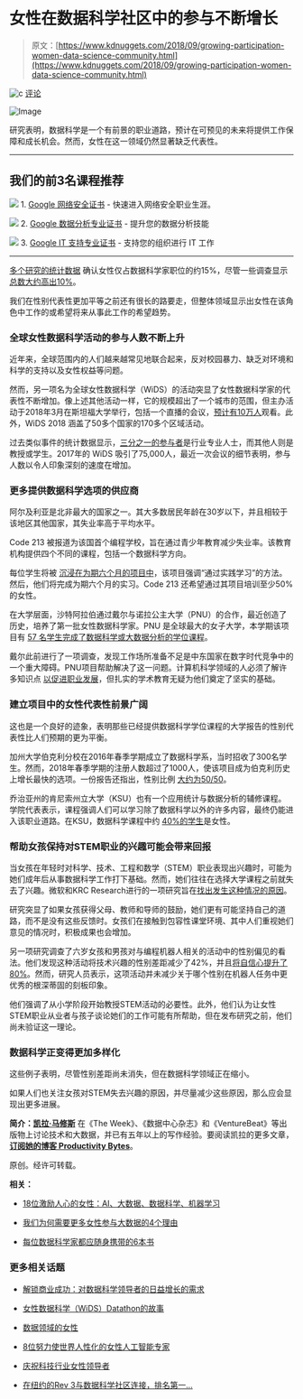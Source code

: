 # 女性在数据科学社区中的参与不断增长

> 原文：[https://www.kdnuggets.com/2018/09/growing-participation-women-data-science-community.html](https://www.kdnuggets.com/2018/09/growing-participation-women-data-science-community.html)

![c](../Images/3d9c022da2d331bb56691a9617b91b90.png) [评论](#comments)

![Image](../Images/b4b57b340135604413857e58609eb100.png)

研究表明，数据科学是一个有前景的职业道路，预计在可预见的未来将提供工作保障和成长机会。然而，女性在这一领域仍然显著缺乏代表性。

* * *

## 我们的前3名课程推荐

![](../Images/0244c01ba9267c002ef39d4907e0b8fb.png) 1\. [Google 网络安全证书](https://www.kdnuggets.com/google-cybersecurity) - 快速进入网络安全职业生涯。

![](../Images/e225c49c3c91745821c8c0368bf04711.png) 2\. [Google 数据分析专业证书](https://www.kdnuggets.com/google-data-analytics) - 提升您的数据分析技能

![](../Images/0244c01ba9267c002ef39d4907e0b8fb.png) 3\. [Google IT 支持专业证书](https://www.kdnuggets.com/google-itsupport) - 支持您的组织进行 IT 工作

* * *

[多个研究的统计数据](http://www.dataversity.net/building-future-women-data/) 确认女性仅占数据科学家职位的约15%，尽管一些调查显示[总数大约高出10%](https://www.betterbuys.com/bi/women-in-data-science/)。

我们在性别代表性更加平等之前还有很长的路要走，但整体领域显示出女性在该角色中工作的或希望将来从事此工作的希望趋势。

### **全球女性数据科学活动的参与人数不断上升**

近年来，全球范围内的人们越来越常见地联合起来，反对校园暴力、缺乏对环境和科学的支持以及女性权益等问题。

然而，另一项名为全球女性数据科学（WiDS）的活动突显了女性数据科学家的代表性不断增加。像上述其他活动一样，它的规模超出了一个城市的范围，但主办活动于2018年3月在斯坦福大学举行，包括一个直播的会议，[预计有10万人](https://news.stanford.edu/2018/03/09/women-data-science/)观看。此外，WiDS 2018 涵盖了50多个国家的170多个区域活动。

过去类似事件的统计数据显示，[三分之一的参与者](https://www.forbes.com/sites/metabrown/2018/03/01/100000-people-will-attend-global-women-in-data-science-conference/#111651196d9a)是行业专业人士，而其他人则是教授或学生。2017年的 WiDS 吸引了75,000人，最近一次会议的细节表明，参与人数以令人印象深刻的速度在增加。

### **更多提供数据科学选项的供应商**

阿尔及利亚是北非最大的国家之一。其大多数居民年龄在30岁以下，并且相较于该地区其他国家，其失业率高于平均水平。

Code 213 被报道为该国首个编程学校，旨在通过青少年教育减少失业率。该教育机构提供四个不同的课程，包括一个数据科学方向。

每位学生将被 [沉浸在为期六个月的项目中](https://thenextweb.com/syndication/2018/07/26/algeria-tackles-unemployment-with-their-first-coding-school/)，该项目强调“通过实践学习”的方法。然后，他们将完成为期六个月的实习。Code 213 还希望通过其项目培训至少50%的女性。

在大学层面，沙特阿拉伯通过戴尔与诺拉公主大学（PNU）的合作，最近创造了历史，培养了第一批女性数据科学家。PNU 是全球最大的女子大学，本学期该项目有 [57 名学生完成了数据科学或大数据分析的学位课程](http://www.abouther.com/node/12511/people/features/largest-university-women-world-just-certified-its-first-saudi-arabian)。

戴尔此前进行了一项调查，发现工作场所准备不足是中东国家在数字时代竞争中的一个重大障碍。PNU项目帮助解决了这一问题。计算机科学领域的人必须了解许多知识点 [以促进职业发展](https://productivitybytes.com/computer-scientist-know-grow-career/)，但扎实的学术教育无疑为他们奠定了坚实的基础。

### **建立项目中的女性代表性前景广阔**

这也是一个良好的迹象，表明那些已经提供数据科学学位课程的大学报告的性别代表性比人们预期的更为平衡。

加州大学伯克利分校在2016年春季学期成立了数据科学系，当时招收了300名学生。然而，2018年春季学期的注册人数超过了1000人，使该项目成为伯克利历史上增长最快的选项。一份报告还指出，性别比例 [大约为50/50](https://data.berkeley.edu/news/gateway-data-sciences-courses-reach-enrollment-milestones)。

乔治亚州的肯尼索州立大学（KSU）也有一个应用统计与数据分析的辅修课程。学院代表表示，课程强调人们可以学习除了数据科学以外的许多内容，最终仍能进入该职业道路。在KSU，数据科学课程中约 [40%的学生](http://ksusentinel.com/2018/06/04/women-encouraged-to-pursue-data-science-analytics-at-ksu/)是女性。

### **帮助女孩保持对STEM职业的兴趣可能会带来回报**

当女孩在年轻时对科学、技术、工程和数学（STEM）职业表现出兴趣时，可能为她们成年后从事数据科学工作打下基础。然而，她们往往在选择大学课程之前就失去了兴趣。微软和KRC Research进行的一项研究旨在[找出发生这种情况的原因](https://news.microsoft.com/features/why-do-girls-lose-interest-in-stem-new-research-has-some-answers-and-what-we-can-do-about-it/)。

研究突显了如果女孩获得父母、教师和导师的鼓励，她们更有可能坚持自己的道路，而不是没有这些反馈时。女孩们在接触到包容性课堂环境、其中人们重视她们意见的情况时，积极成果也会增加。

另一项研究调查了六岁女孩和男孩对与编程机器人相关的活动中的性别偏见的看法。他们发现这种活动将技术兴趣的性别差距减少了42%，并且[将自信心提升了80%](https://www.mother.ly/parenting/giving-girls-hands-opportunities-learn-stem-can-help-close-gender-gap)。然而，研究人员表示，这项活动并未减少关于哪个性别在机器人任务中更优秀的根深蒂固的刻板印象。

他们强调了从小学阶段开始教授STEM活动的必要性。此外，他们认为让女性STEM职业从业者与孩子谈论她们的工作可能有所帮助，但在发布研究之前，他们尚未验证这一理论。

### **数据科学正变得更加多样化**

这些例子表明，尽管性别差距尚未消失，但在数据科学领域正在缩小。

如果人们也关注女孩对STEM失去兴趣的原因，并尽量减少这些原因，那么应会显现出更多进展。

**简介：[凯拉·马修斯](http://productivitybytes.com/subscribe-to-productivity-bytes/)** 在《The Week》、《数据中心杂志》和《VentureBeat》等出版物上讨论技术和大数据，并已有五年以上的写作经验。要阅读凯拉的更多文章，[**订阅她的博客 Productivity Bytes**](http://productivitybytes.com/subscribe-to-productivity-bytes/)。

原创。经许可转载。

**相关：**

+   [18位激励人心的女性：AI、大数据、数据科学、机器学习](/2018/03/inspiring-women-ai-big-data-science.html)

+   [我们为何需要更多女性参与大数据的4个理由](/2016/02/4-reasons-more-women-big-data.html)

+   [每位数据科学家都应随身携带的6本书](/2017/10/6-books-every-data-scientist-should-keep-nearby.html)

### 更多相关话题

+   [解锁商业成功：对数据科学领导者的日益增长的需求](https://www.kdnuggets.com/unlocking-business-success-the-growing-demand-for-data-science-leaders)

+   [女性数据科学（WiDS）Datathon的故事](https://www.kdnuggets.com/2022/01/story-women-data-science-wids-datathon.html)

+   [数据领域的女性](https://www.kdnuggets.com/2022/03/women-world-data.html)

+   [8位努力使世界人性化的女性人工智能专家](https://www.kdnuggets.com/2021/03/8-women-ai-striving-humanize-world.html)

+   [庆祝科技行业女性领导者](https://www.kdnuggets.com/2022/07/celebrating-women-leadership-roles-tech-industry.html)

+   [在纽约的Rev 3与数据科学社区连接，排名第一…](https://www.kdnuggets.com/2022/03/domino-connect-data-science-community-nyc-mlops-conference.html)
